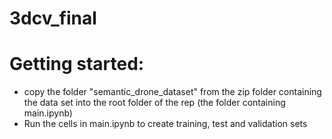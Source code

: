 # 3dcv_final

# Getting started:

* copy the folder "semantic_drone_dataset" from the zip folder containing the data set into the root folder of the rep (the folder containing main.ipynb)
* Run the cells in main.ipynb to create training, test and validation sets
